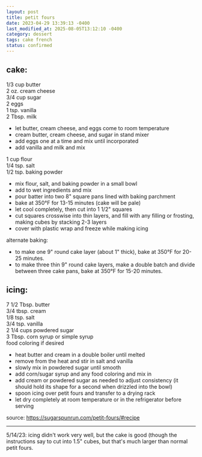 ```yaml
---
layout: post
title: petit fours
date: 2023-04-29 13:39:13 -0400
last_modified_at: 2025-08-05T13:12:10 -0400
category: dessert
tags: cake french
status: confirmed
---
```

## cake:

1/3 cup butter  
2 oz. cream cheese  
3/4 cup sugar  
2 eggs  
1 tsp. vanilla  
2 Tbsp. milk  
* let butter, cream cheese, and eggs come to room temperature
* cream butter, cream cheese, and sugar in stand mixer
* add eggs one at a time and mix until incorporated
* add vanilla and milk and mix

1 cup flour  
1/4 tsp. salt  
1/2 tsp. baking powder  
* mix flour, salt, and baking powder in a small bowl
* add to wet ingredients and mix
* pour batter into two 8" square pans lined with baking parchment
* bake at 350°F for 13-15 minutes (cake will be pale)
* let cool completely, then cut into 1 1/2" squares
* cut squares crosswise into thin layers, and fill with any filling or frosting,
  making cubes by stacking 2-3 layers
* cover with plastic wrap and freeze while making icing

alternate baking:
* to make one 9" round cake layer (about 1" thick), bake at 350°F for 20-25 minutes.
* to make three thin 9" round cake layers, make a double batch and divide between three cake pans,
  bake at 350°F for 15-20 minutes.

## icing:

7 1/2 Tbsp. butter  
3/4 tbsp. cream  
1/8 tsp. salt  
3/4 tsp. vanilla  
2 1/4 cups powdered sugar  
3 Tbsp. corn syrup or simple syrup  
food coloring if desired  
* heat butter and cream in a double boiler until melted
* remove from the heat and stir in salt and vanilla
* slowly mix in powdered sugar until smooth
* add corn/sugar syrup and any food coloring and mix in
* add cream or powdered sugar as needed to adjust consistency (it should hold its
  shape for a second when drizzled into the bowl)
* spoon icing over petit fours and transfer to a drying rack
* let dry completely at room temperature or in the refrigerator before serving

source: <https://sugarspunrun.com/petit-fours/#recipe>

---

5/14/23: icing didn't work very well, but the cake is good (though the instructions
say to cut into 1.5" cubes, but that's much larger than normal petit fours.
